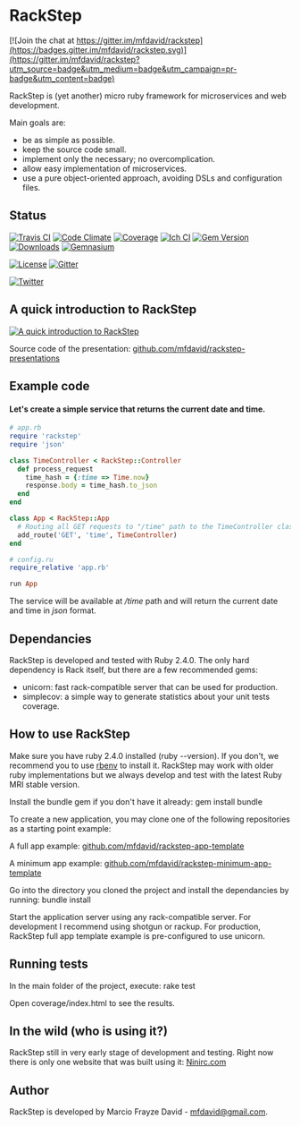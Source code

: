 # RackStep

[![Join the chat at https://gitter.im/mfdavid/rackstep](https://badges.gitter.im/mfdavid/rackstep.svg)](https://gitter.im/mfdavid/rackstep?utm_source=badge&utm_medium=badge&utm_campaign=pr-badge&utm_content=badge)

RackStep is (yet another) micro ruby framework for microservices and web development.

Main goals are:
- be as simple as possible.
- keep the source code small.
- implement only the necessary; no overcomplication.
- allow easy implementation of microservices.
- use a pure object-oriented approach, avoiding DSLs and configuration files.


## Status

[![Travis CI](https://api.travis-ci.org/mfdavid/rackstep.svg)](https://travis-ci.org/mfdavid/rackstep)
[![Code Climate](https://codeclimate.com/github/mfdavid/rackstep/badges/gpa.svg)](https://codeclimate.com/github/mfdavid/rackstep)
[![Coverage](https://codeclimate.com/github/mfdavid/rackstep/badges/coverage.svg)](https://codeclimate.com/github/mfdavid/rackstep)
[![Ich CI](http://inch-ci.org/github/mfdavid/rackstep.png)](http://inch-ci.org/github/mfdavid/rackstep)
[![Gem Version](https://badge.fury.io/rb/rackstep.svg)](https://badge.fury.io/rb/rackstep)
[![Downloads](http://ruby-gem-downloads-badge.herokuapp.com/rackstep?type=total&color=brightgreen)](https://rubygems.org/gems/rackstep)
[![Gemnasium](https://gemnasium.com/mfdavid/rackstep.svg)](https://gemnasium.com/mfdavid/rackstep)

[![License](https://img.shields.io/badge/license-MIT-brightgreen.svg)](https://github.com/mfdavid/rackstep/blob/master/LICENSE)
[![Gitter](https://img.shields.io/gitter/room/nwjs/nw.js.svg)](https://gitter.im/mfdavid/rackstep)

[![Twitter](https://img.shields.io/twitter/follow/rackstep.svg?style=social)](https://twitter.com/rackstep)

## A quick introduction to RackStep

[![A quick introduction to RackStep](http://img.youtube.com/vi/MFJut9t5ZLw/0.jpg)](https://www.youtube.com/watch?v=MFJut9t5ZLw "A quick introduction to RackStep.
")

Source code of the presentation:
[github.com/mfdavid/rackstep-presentations](http://github.com/mfdavid/rackstep-presentations)

## Example code

#### Let's create a simple service that returns the current date and time.
```ruby
# app.rb
require 'rackstep'
require 'json'

class TimeController < RackStep::Controller
  def process_request
    time_hash = {:time => Time.now}
    response.body = time_hash.to_json
  end
end

class App < RackStep::App
  # Routing all GET requests to "/time" path to the TimeController class.
  add_route('GET', 'time', TimeController)
end
```
```ruby
# config.ru
require_relative 'app.rb'

run App
```
The service will be available at */time* path and will return the current date and time in *json* format.

## Dependancies

RackStep is developed and tested with Ruby 2.4.0. The only hard dependency is
Rack itself, but there are a few recommended gems:
- unicorn: fast rack-compatible server that can be used for production.
- simplecov: a simple way to generate statistics about your unit tests coverage.


## How to use RackStep

Make sure you have ruby 2.4.0 installed (ruby --version). If you don't, we recommend you to use [rbenv](https://github.com/sstephenson/rbenv#installation) to install it. RackStep may work with older ruby implementations but we always develop and test with the latest Ruby MRI stable version.

Install the bundle gem if you don't have it already: gem install bundle

To create a new application, you may clone one of the following repositories as a starting point example:

A full app example:
[github.com/mfdavid/rackstep-app-template](https://github.com/mfdavid/rackstep-app-template)

A minimum app example:
[github.com/mfdavid/rackstep-minimum-app-template](https://github.com/mfdavid/rackstep-minimum-app-template)

Go into the directory you cloned the project and install the dependancies by running: bundle install

Start the application server using any rack-compatible server. For development I recommend using shotgun or rackup. For production, RackStep full app template example is pre-configured to use unicorn.


## Running tests

In the main folder of the project, execute:
rake test

Open coverage/index.html to see the results.


## In the wild (who is using it?)

RackStep still in very early stage of development and testing. Right now there is only one website that was built using it: [Ninirc.com](http://ninirc.com)


## Author

RackStep is developed by Marcio Frayze David - mfdavid@gmail.com.
